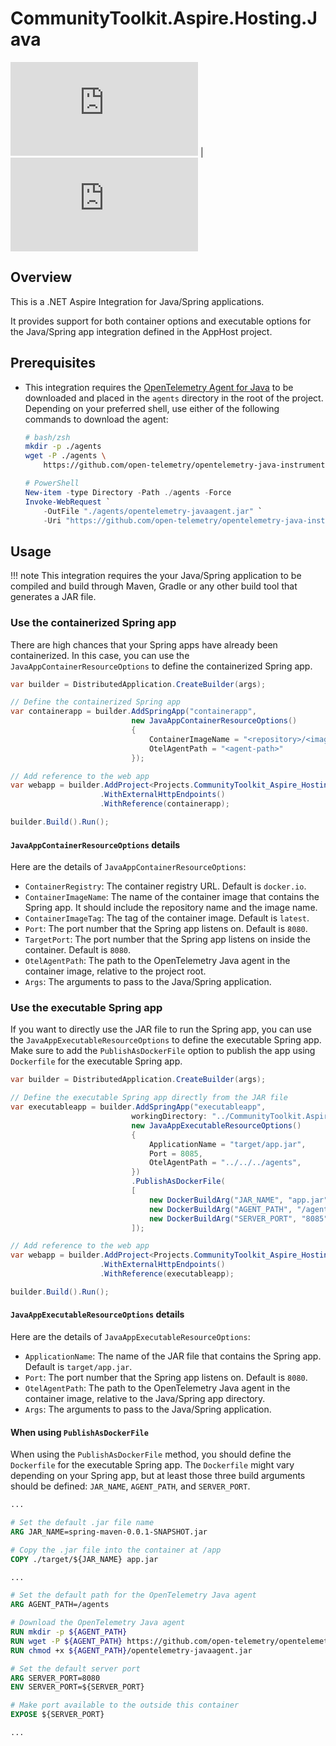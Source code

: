 # CommunityToolkit.Aspire.Hosting.Java

[![CommunityToolkit.Aspire.Hosting.Azure.Java](https://img.shields.io/nuget/v/CommunityToolkit.Aspire.Hosting.Azure.Java)](https://nuget.org/packages/CommunityToolkit.Aspire.Hosting.Azure.Java/) | [![CommunityToolkit.Aspire.Hosting.Azure.Java (latest)](https://img.shields.io/nuget/vpre/CommunityToolkit.Aspire.Hosting.Azure.Java?label=nuget%20(preview))](https://nuget.org/packages/CommunityToolkit.Aspire.Hosting.Azure.Java/absoluteLatest)

## Overview

This is a .NET Aspire Integration for Java/Spring applications.

It provides support for both container options and executable options for the Java/Spring app integration defined in the AppHost project.

## Prerequisites

- This integration requires the [OpenTelemetry Agent for Java](https://opentelemetry.io/docs/zero-code/java/agent/) to be downloaded and placed in the `agents` directory in the root of the project. Depending on your preferred shell, use either of the following commands to download the agent:

    ```bash
    # bash/zsh
    mkdir -p ./agents
    wget -P ./agents \
        https://github.com/open-telemetry/opentelemetry-java-instrumentation/releases/latest/download/opentelemetry-javaagent.jar
    ```

    ```powershell
    # PowerShell
    New-item -type Directory -Path ./agents -Force
    Invoke-WebRequest `
        -OutFile "./agents/opentelemetry-javaagent.jar" `
        -Uri "https://github.com/open-telemetry/opentelemetry-java-instrumentation/releases/latest/download/opentelemetry-javaagent.jar"
    ```

## Usage

!!! note
    This integration requires the your Java/Spring application to be compiled and build through Maven, Gradle or any other build tool that generates a JAR file.

### Use the containerized Spring app

There are high chances that your Spring apps have already been containerized. In this case, you can use the `JavaAppContainerResourceOptions` to define the containerized Spring app.

```csharp
var builder = DistributedApplication.CreateBuilder(args);

// Define the containerized Spring app
var containerapp = builder.AddSpringApp("containerapp",
                           new JavaAppContainerResourceOptions()
                           {
                               ContainerImageName = "<repository>/<image>",
                               OtelAgentPath = "<agent-path>"
                           });

// Add reference to the web app
var webapp = builder.AddProject<Projects.CommunityToolkit_Aspire_Hosting_Java_WebApp>("webapp")
                    .WithExternalHttpEndpoints()
                    .WithReference(containerapp);

builder.Build().Run();
```

#### `JavaAppContainerResourceOptions` details

Here are the details of `JavaAppContainerResourceOptions`:

- `ContainerRegistry`: The container registry URL. Default is `docker.io`.
- `ContainerImageName`: The name of the container image that contains the Spring app. It should include the repository name and the image name.
- `ContainerImageTag`: The tag of the container image. Default is `latest`.
- `Port`: The port number that the Spring app listens on. Default is `8080`.
- `TargetPort`: The port number that the Spring app listens on inside the container. Default is `8080`.
- `OtelAgentPath`: The path to the OpenTelemetry Java agent in the container image, relative to the project root.
- `Args`: The arguments to pass to the Java/Spring application.

### Use the executable Spring app

If you want to directly use the JAR file to run the Spring app, you can use the `JavaAppExecutableResourceOptions` to define the executable Spring app. Make sure to add the `PublishAsDockerFile` option to publish the app using `Dockerfile` for the executable Spring app.

```csharp
var builder = DistributedApplication.CreateBuilder(args);

// Define the executable Spring app directly from the JAR file
var executableapp = builder.AddSpringApp("executableapp",
                           workingDirectory: "../CommunityToolkit.Aspire.Hosting.Java.Spring.Maven",
                           new JavaAppExecutableResourceOptions()
                           {
                               ApplicationName = "target/app.jar",
                               Port = 8085,
                               OtelAgentPath = "../../../agents",
                           })
                           .PublishAsDockerFile(
                           [
                               new DockerBuildArg("JAR_NAME", "app.jar"),
                               new DockerBuildArg("AGENT_PATH", "/agents"),
                               new DockerBuildArg("SERVER_PORT", "8085"),
                           ]);

// Add reference to the web app
var webapp = builder.AddProject<Projects.CommunityToolkit_Aspire_Hosting_Java_WebApp>("webapp")
                    .WithExternalHttpEndpoints()
                    .WithReference(executableapp);

builder.Build().Run();
```

#### `JavaAppExecutableResourceOptions` details

Here are the details of `JavaAppExecutableResourceOptions`:

- `ApplicationName`: The name of the JAR file that contains the Spring app. Default is `target/app.jar`.
- `Port`: The port number that the Spring app listens on. Default is `8080`.
- `OtelAgentPath`: The path to the OpenTelemetry Java agent in the container image, relative to the Java/Spring app directory.
- `Args`: The arguments to pass to the Java/Spring application.

#### When using `PublishAsDockerFile`

When using the `PublishAsDockerFile` method, you should define the `Dockerfile` for the executable Spring app. The `Dockerfile` might vary depending on your Spring app, but at least those three build arguments should be defined: `JAR_NAME`, `AGENT_PATH`, and `SERVER_PORT`.

```dockerfile
...

# Set the default .jar file name
ARG JAR_NAME=spring-maven-0.0.1-SNAPSHOT.jar

# Copy the .jar file into the container at /app
COPY ./target/${JAR_NAME} app.jar

...

# Set the default path for the OpenTelemetry Java agent
ARG AGENT_PATH=/agents

# Download the OpenTelemetry Java agent
RUN mkdir -p ${AGENT_PATH}
RUN wget -P ${AGENT_PATH} https://github.com/open-telemetry/opentelemetry-java-instrumentation/releases/latest/download/opentelemetry-javaagent.jar
RUN chmod +x ${AGENT_PATH}/opentelemetry-javaagent.jar

# Set the default server port
ARG SERVER_PORT=8080
ENV SERVER_PORT=${SERVER_PORT}

# Make port available to the outside this container
EXPOSE ${SERVER_PORT}

...
```
